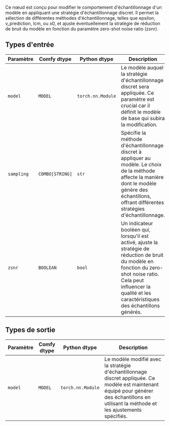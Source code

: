 
Ce nœud est conçu pour modifier le comportement d'échantillonnage d'un modèle en appliquant une stratégie d'échantillonnage discret. Il permet la sélection de différentes méthodes d'échantillonnage, telles que epsilon, v_prediction, lcm, ou x0, et ajuste éventuellement la stratégie de réduction de bruit du modèle en fonction du paramètre zero-shot noise ratio (zsnr).
## Types d'entrée

| Paramètre | Comfy dtype | Python dtype     | Description |
|-----------|--------------|-------------------|-------------|
| `model`   | `MODEL`     | `torch.nn.Module` | Le modèle auquel la stratégie d'échantillonnage discret sera appliquée. Ce paramètre est crucial car il définit le modèle de base qui subira la modification. |
| `sampling`| `COMBO[STRING]` | `str`           | Spécifie la méthode d'échantillonnage discret à appliquer au modèle. Le choix de la méthode affecte la manière dont le modèle génère des échantillons, offrant différentes stratégies d'échantillonnage. |
| `zsnr`    | `BOOLEAN`   | `bool`           | Un indicateur booléen qui, lorsqu'il est activé, ajuste la stratégie de réduction de bruit du modèle en fonction du zero-shot noise ratio. Cela peut influencer la qualité et les caractéristiques des échantillons générés. |

## Types de sortie

| Paramètre | Comfy dtype | Python dtype     | Description |
|-----------|-------------|-------------------|-------------|
| `model`   | `MODEL`     | `torch.nn.Module` | Le modèle modifié avec la stratégie d'échantillonnage discret appliquée. Ce modèle est maintenant équipé pour générer des échantillons en utilisant la méthode et les ajustements spécifiés. |